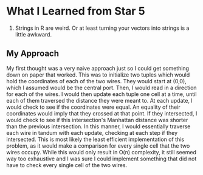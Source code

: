 # What I Learned from Star 5
1. Strings in R are weird. Or at least turning your vectors into strings is a 
little awkward.

## My Approach
My first thought was a very naive approach just so I could get something down
on paper that worked. This was to initialize two tuples which would hold the 
coordinates of each of the two wires. They would start at (0,0), which I 
assumed would be the central port. Then, I would read in a direction for
each of the wires. I would then update each tuple one cell at a time, until
each of them traversed the distance they were meant to. At each update, I would
check to see if the coordinates were equal. An equality of their coordinates
would imply that they crossed at that point. If they intersected, I would check
to see if this intersection's Manhattan distance was shorter than the previous
intersection. In this manner, I would essentially traverse each wire in tandum
with each update, checking at each step if they intersected. This is most
likely the least efficient implementation of this problem, as it would make a
comparison for every single cell that the two wires occupy. While this would 
only result in O(n) complexity, it still seemed way too exhaustive and I was
sure I could implement something that did not have to check every single cell
of the two wires. 
